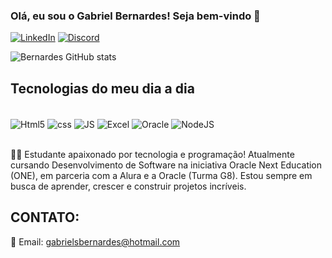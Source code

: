 ### Olá, eu sou o Gabriel Bernardes! Seja bem-vindo 👋

[![LinkedIn](https://img.shields.io/badge/LinkedIn-0077B5?style=for-the-badge&logo=linkedin&logoColor=white)](https://www.linkedin.com/in/gabriel-santana2001/)
[![Discord](https://img.shields.io/badge/Discord-7289DA?style=for-the-badge&logo=discord&logoColor=white)](https://discord.com/users/75851558589733286)

![Bernardes GitHub stats](https://github-readme-stats.vercel.app/api?username=devbernardes&show_icons=true&theme=dracula)

## Tecnologias do meu dia a dia

<div style="display: inline_block"><br/>
    <img align="center" alt="Html5" src="https://img.shields.io/badge/HTML5-E34F26?style=for-the-badge&logo=html5&logoColor=white"/>
    <img align="center" alt="css" src="https://img.shields.io/badge/CSS3-1572B6?style=for-the-badge&logo=css3&logoColor=white"/>
    <img align="center" alt="JS" src="https://img.shields.io/badge/JavaScript-F7DF1E?style=for-the-badge&logo=javascript&logoColor=black"/>
    <img align="center" alt="Excel" src="https://img.shields.io/badge/Microsoft_Excel-217346?style=for-the-badge&logo=microsoft-excel&logoColor=white"/>
    <img align="center" alt="Oracle" src="https://img.shields.io/badge/Oracle-F80000?style=for-the-badge&logo=oracle&logoColor=black"/>
    <img align="center" alt="NodeJS" src="https://img.shields.io/badge/Node.js-43853D?style=for-the-badge&logo=node.js&logoColor=white"/>
</div><br/>

👩‍💻 Estudante apaixonado por tecnologia e programação! Atualmente cursando Desenvolvimento de Software na iniciativa Oracle Next Education (ONE), em parceria com a Alura e a Oracle (Turma G8). Estou sempre em busca de aprender, crescer e construir projetos incríveis.

## CONTATO:

📧 Email: [gabrielsbernardes@hotmail.com](mailto:gabrielsbernardes@hotmail.com)

